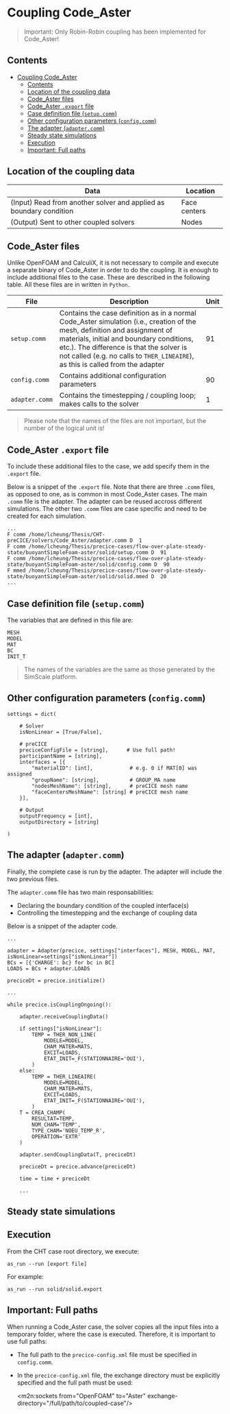 # Coupling Code_Aster

> Important: Only Robin-Robin coupling has been implemented for Code_Aster!

## Contents

<!-- toc orderedList:0 -->

- [Coupling Code_Aster](#coupling-code_aster)
	- [Contents](#contents)
	- [Location of the coupling data](#location-of-the-coupling-data)
	- [Code_Aster files](#code_aster-files)
	- [Code_Aster `.export` file](#code_aster-export-file)
	- [Case definition file (`setup.comm`)](#case-definition-file-setupcomm)
	- [Other configuration parameters (`config.comm`)](#other-configuration-parameters-configcomm)
	- [The adapter (`adapter.comm`)](#the-adapter-adaptercomm)
	- [Steady state simulations](#steady-state-simulations)
	- [Execution](#execution)
	- [Important: Full paths](#important-full-paths)

<!-- tocstop -->

## Location of the coupling data

| Data | Location |
| --- | --- |
| (Input) Read from another solver and applied as boundary condition | Face centers |
| (Output) Sent to other coupled solvers | Nodes |

## Code_Aster files

Unlike OpenFOAM and CalculiX,  it is not necessary to compile and execute a separate binary of Code_Aster in order to do the coupling.  It is enough to include additional files to the case.  These are described in the following table.  All these files are in written in `Python`.

| File | Description | Unit |
| --- | --- | --- |
| `setup.comm` | Contains the case definition as in a normal Code_Aster simulation (i.e., creation of the mesh, definition and assignment of materials, initial and boundary conditions, etc.).  The difference is that the solver is not called (e.g. no calls to `THER_LINEAIRE`), as this is called from the adapter | 91 |
| `config.comm` | Contains additional configuration parameters | 90 |
| `adapter.comm` | Contains the timestepping / coupling loop; makes calls to the solver | 1 |

> Please note that the names of the files are not important, but the number of the logical unit is!

## Code_Aster `.export` file

To include these additional files to the case, we add specify them in the `.export` file.

Below is a snippet of the `.export` file.  Note that there are three `.comm` files, as opposed to one, as is common in most Code_Aster cases.  The main `.comm` file is the adapter.  The adapter can be reused accross different simulations.  The other two `.comm` files are case specific and need to be created for each simulation.

    ...
    F comm /home/lcheung/Thesis/CHT-preCICE/solvers/Code_Aster/adapter.comm D  1
    F comm /home/lcheung/Thesis/precice-cases/flow-over-plate-steady-state/buoyantSimpleFoam-aster/solid/setup.comm D  91
    F comm /home/lcheung/Thesis/precice-cases/flow-over-plate-steady-state/buoyantSimpleFoam-aster/solid/config.comm D  90
    F mmed /home/lcheung/Thesis/precice-cases/flow-over-plate-steady-state/buoyantSimpleFoam-aster/solid/solid.mmed D  20
    ...

## Case definition file (`setup.comm`)

The variables that are defined in this file are:

    MESH
    MODEL
    MAT
    BC
    INIT_T

> The names of the variables are the same as those generated by the SimScale platform.

## Other configuration parameters (`config.comm`)


    settings = dict(

    	# Solver
    	isNonLinear = [True/False],

    	# preCICE
    	preciceConfigFile = [string],      # Use full path!
    	participantName = [string],
    	interfaces = [{
            "materialID": [int],            # e.g. 0 if MAT[0] was assigned
            "groupName": [string],          # GROUP_MA name
            "nodesMeshName": [string],      # preCICE mesh name
            "faceCentersMeshName": [string] # preCICE mesh name
        }],

    	# Output
    	outputFrequency = [int],
    	outputDirectory = [string]

    )


## The adapter (`adapter.comm`)

Finally, the complete case is run by the adapter.  The adapter will include the two previous files.

The `adapter.comm` file has two main responsabilities:
- Declaring the boundary condition of the coupled interface(s)
- Controlling the timestepping and the exchange of coupling data

Below is a snippet of the adapter code.

    ...

    adapter = Adapter(precice, settings["interfaces"], MESH, MODEL, MAT, isNonLinear=settings["isNonLinear"])
    BCs = [{'CHARGE': bc} for bc in BC]
    LOADS = BCs + adapter.LOADS

    preciceDt = precice.initialize()

    ...

    while precice.isCouplingOngoing():

    	adapter.receiveCouplingData()

        if settings["isNonLinear"]:
    		TEMP = THER_NON_LINE(
    			MODELE=MODEL,
    			CHAM_MATER=MATS,
    			EXCIT=LOADS,
    			ETAT_INIT=_F(STATIONNAIRE='OUI'),
    		)
    	else:
    		TEMP = THER_LINEAIRE(
    			MODELE=MODEL,
    			CHAM_MATER=MATS,
    			EXCIT=LOADS,
    			ETAT_INIT=_F(STATIONNAIRE='OUI'),
    		)
    	T = CREA_CHAMP(
    		RESULTAT=TEMP,
    		NOM_CHAM='TEMP',
    		TYPE_CHAM='NOEU_TEMP_R',
    		OPERATION='EXTR'
    	)

    	adapter.sendCouplingData(T, preciceDt)

    	preciceDt = precice.advance(preciceDt)

    	time = time + preciceDt

        ...

## Steady state simulations


## Execution

From the CHT case root directory, we execute:

    as_run --run [export file]

For example:

    as_run --run solid/solid.export

## Important: Full paths

When running a Code_Aster case, the solver copies all the input files into a temporary folder, where the case is executed.  Therefore, it is important to use full paths:

- The full path to the `precice-config.xml` file must be specified in `config.comm`.
- In the `precice-config.xml` file, the exchange directory must be explicitly specified and the full path must be used:

    &lt;m2n:sockets from="OpenFOAM" to="Aster" exchange-directory="/full/path/to/coupled-case"/&gt;
